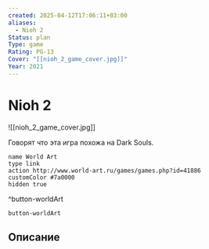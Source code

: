 ```yaml
---
created: 2025-04-12T17:06:11+03:00
aliases:
  - Nioh 2
Status: plan
Type: game
Rating: PG-13
Cover: "[[nioh_2_game_cover.jpg]]"
Year: 2021
---
```


# Nioh 2

![[nioh_2_game_cover.jpg]]

Говорят что эта игра похожа на Dark Souls.

```button
name World Art
type link
action http://www.world-art.ru/games/games.php?id=41886
customColor #7a0000
hidden true
```
^button-worldArt


`button-worldArt`

## Описание


